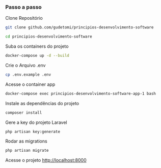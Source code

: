 

### Passo a passo
Clone Repositório
```sh
git clone github.com/gudetomi/principios-desenvolvimento-software
```

```sh
cd principios-desenvolvimento-software
```

Suba os containers do projeto
```sh
docker-compose up -d --build
```


Crie o Arquivo .env
```sh
cp .env.example .env
```

Acesse o container app
```sh
docker-compose exec principios-desenvolvimento-software-app-1 bash
```

Instale as dependências do projeto
```sh
composer install
```

Gere a key do projeto Laravel
```sh
php artisan key:generate
```

Rodar as migrations
```sh
php artisan migrate
```

Acesse o projeto
[http://localhost:8000](http://localhost:8000)
